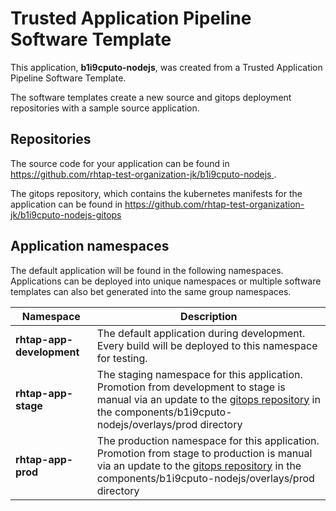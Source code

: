 # Trusted Application Pipeline Software Template

This application, **b1i9cputo-nodejs**, was created from a Trusted Application Pipeline Software Template.

The software templates create a new source and gitops deployment repositories with a sample source application. 

## Repositories

The source code for your application can be found in [https://github.com/rhtap-test-organization-jk/b1i9cputo-nodejs ](https://github.com/rhtap-test-organization-jk/b1i9cputo-nodejs ).
 
The gitops repository, which contains the kubernetes manifests for the application can be found in 
[https://github.com/rhtap-test-organization-jk/b1i9cputo-nodejs-gitops ](https://github.com/rhtap-test-organization-jk/b1i9cputo-nodejs-gitops ) 

## Application namespaces 

The default application will be found in the following namespaces. Applications can be deployed into unique namespaces or multiple software templates can also bet generated into the same group namespaces.  

|  Namespace   |  Description   |  
| -------- | -------- |   
| **rhtap-app-development** | The default application during development. Every build will be deployed to this namespace for testing. | 
| **rhtap-app-stage** | The staging namespace for this application. Promotion from development to stage is manual via an update to the [gitops repository](https://github.com/rhtap-test-organization-jk/b1i9cputo-nodejs-gitops ) in the components/b1i9cputo-nodejs/overlays/prod directory |  
| **rhtap-app-prod** | The production namespace for this application. Promotion from stage to production is manual via an update to the [gitops repository](https://github.com/rhtap-test-organization-jk/b1i9cputo-nodejs-gitops ) in the components/b1i9cputo-nodejs/overlays/prod directory | 
